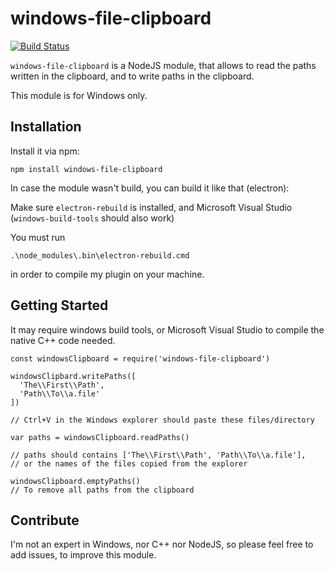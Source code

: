 # windows-file-clipboard

[![Build Status](https://travis-ci.com/Smiley32/windows-file-clipboard.svg?branch=master)](https://travis-ci.com/Smiley32/windows-file-clipboard) 


`windows-file-clipboard` is a NodeJS module, that allows to read the paths written in the clipboard, and to write paths in the clipboard.

This module is for Windows only.

## Installation

Install it via npm:
```
npm install windows-file-clipboard
```

In case the module wasn't build, you can build it like that (electron):

Make sure `electron-rebuild` is installed, and Microsoft Visual Studio (`windows-build-tools` should also work)

You must run
```
.\node_modules\.bin\electron-rebuild.cmd
```
in order to compile my plugin on your machine.

## Getting Started

It may require windows build tools, or Microsoft Visual Studio to compile the native C++ code needed.

```
const windowsClipboard = require('windows-file-clipboard')

windowsClipbard.writePaths([
  'The\\First\\Path',
  'Path\\To\\a.file'
])

// Ctrl+V in the Windows explorer should paste these files/directory

var paths = windowsClipboard.readPaths()

// paths should contains ['The\\First\\Path', 'Path\\To\\a.file'],
// or the names of the files copied from the explorer

windowsClipboard.emptyPaths()
// To remove all paths from the clipboard
```

## Contribute

I'm not an expert in Windows, nor C++ nor NodeJS, so please feel free to add issues, to improve this module.


